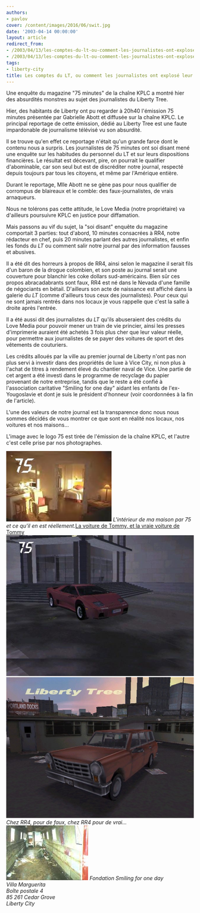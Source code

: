 ```yaml
---
authors:
- pavlov
cover: /content/images/2016/06/swit.jpg
date: '2003-04-14 00:00:00'
layout: article
redirect_from:
- /2003/04/13/les-comptes-du-lt-ou-comment-les-journalistes-ont-explose-leur-budget
- /2003/04/13/les-comptes-du-lt-ou-comment-les-journalistes-ont-explose-leur-budget/
tags:
- liberty-city
title: Les comptes du LT, ou comment les journalistes ont explosé leur budget
---
```



Une enquête du magazine "75 minutes" de la chaîne KPLC a montré hier des absurdités monstres au sujet des journalistes du Liberty Tree.

Hier, des habitants de Liberty ont pu regarder à 20h40 l'émission 75 minutes présentée par Gabrielle Abott et diffusée sur la chaîne KPLC. Le principal reportage de cette émission, dédié au Liberty Tree est une faute impardonable de journalisme télévisé vu son absurdité.

Il se trouve qu'en effet ce reportage n'était qu'un grande farce dont le contenu nous a surpris. Les journalistes de 75 minutes ont soi disant mené une enquête sur les habitudes du personnel du LT et sur leurs dispositions financières. Le résultat est décevant, pire, on pourrait le qualifier d'abominable, car son seul but est de discréditer notre journal, respecté depuis toujours par tous les citoyens, et même par l'Amérique entière.

Durant le reportage, Mlle Abott ne se gène pas pour nous qualifier de corrompus de blaireaux et le comble: des faux-journalistes, de vrais arnaqueurs.

Nous ne tolérons pas cette attitude, le Love Media (notre propriétaire) va d'ailleurs poursuivre KPLC en justice pour diffamation.

Mais passons au vif du sujet, la "soi disant" enquête du magazine comportait 3 parties: tout d'abord, 10 minutes consacrées à RR4, notre rédacteur en chef, puis 20 minutes parlant des autres journalistes, et enfin les fonds du _LT_ ou comment salir notre journal par des information fausses et abusives.

Il a été dit des horreurs à propos de RR4, ainsi selon le magazine il serait fils d'un baron de la drogue colombien, et son poste au journal serait une couverture pour blanchir les coke dollars sud-américains. Bien sûr ces propos abracadabrants sont faux, RR4 est né dans le Nevada d'une famille de négociants en bétail. D'ailleurs son acte de naissance est affiché dans la galerie du _LT_ (comme d'ailleurs tous ceux des journalistes). Pour ceux qui ne sont jamais rentrés dans nos locaux je vous rappelle que c'est la salle à droite après l'entrée.

Il a été aussi dit des journalistes du _LT_ qu'ils abuseraient des crédits du Love Media pour pouvoir mener un train de vie princier, ainsi les presses d'imprimerie auraient été achetés 3 fois plus cher que leur valeur réelle, pour permettre aux journalistes de se payer des voitures de sport et des vêtements de couturiers.

Les crédits alloués par la ville au premier journal de Liberty n'ont pas non plus servi à investir dans des propriétés de luxe à Vice City, ni non plus à l'achat de titres à rendement élevé du chantier naval de Vice. Une partie de cet argent a été investi dans le programme de recyclage du papier provenant de notre entreprise, tandis que le reste a été confié à l'association caritative "Smiling for one day" aidant les enfants de l'ex-Yougoslavie et dont je suis le président d'honneur (voir coordonnées à la fin de l'article).

L'une des valeurs de notre journal est la transparence donc nous nous sommes décidés de vous montrer ce que sont en réalité nos locaux, nos voitures et nos maisons...

L'image avec le logo 75 est tirée de l'émission de la chaîne KPLC, et l'autre c'est celle prise par nos photographes.

![L'intérieur de ma maison par 75 et ce qu'il en est réellement.](/content/images/2016/06/swit.jpg)
_L'intérieur de ma maison par 75 et ce qu'il en est réellement._[La voiture de Tommy, et la vraie voiture de Tommy](/content/images/2016/06/interior1.jpg)
![](/content/images/2016/06/lamboghinidiablo.jpg)
![Chez RR4, pour de faux, chez RR4 pour de vrai...](/content/images/2016/06/perennialpav.jpg)
_Chez RR4, pour de faux, chez RR4 pour de vrai..._[](/content/images/2016/06/duncocb.jpg)
![](/content/images/2016/06/069605.jpg)
_Fondation Smiling for one day  
Villa Marguerita  
Boîte postale 4  
85 261 Cedar Grove  
Liberty City_